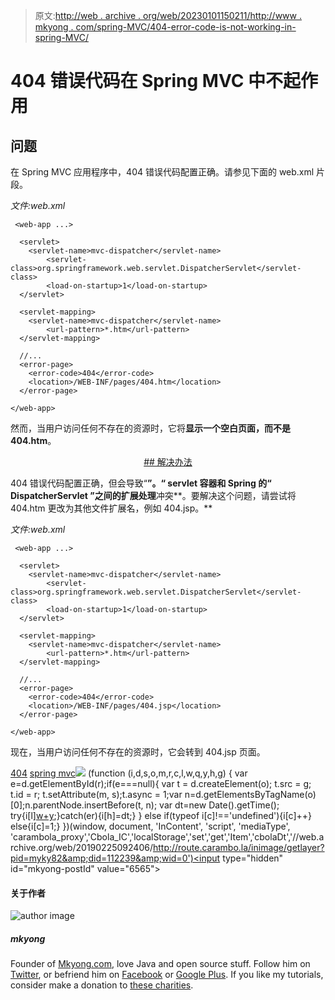 > 原文:[http://web . archive . org/web/20230101150211/http://www . mkyong . com/spring-MVC/404-error-code-is-not-working-in-spring-MVC/](http://web.archive.org/web/20230101150211/http://www.mkyong.com/spring-mvc/404-error-code-is-not-working-in-spring-mvc/)

# 404 错误代码在 Spring MVC 中不起作用

## 问题

在 Spring MVC 应用程序中，404 错误代码配置正确。请参见下面的 web.xml 片段。

*文件:web.xml*

```
 <web-app ...>

  <servlet>
  	<servlet-name>mvc-dispatcher</servlet-name>
        <servlet-class>org.springframework.web.servlet.DispatcherServlet</servlet-class>
        <load-on-startup>1</load-on-startup>
  </servlet>

  <servlet-mapping>
 	<servlet-name>mvc-dispatcher</servlet-name>
        <url-pattern>*.htm</url-pattern>
  </servlet-mapping>

  //...
  <error-page>
	<error-code>404</error-code>
	<location>/WEB-INF/pages/404.htm</location>
  </error-page>

</web-app> 
```

然而，当用户访问任何不存在的资源时，它将**显示一个空白页面，而不是 404.htm**。

 <ins class="adsbygoogle" style="display:block; text-align:center;" data-ad-format="fluid" data-ad-layout="in-article" data-ad-client="ca-pub-2836379775501347" data-ad-slot="6894224149">## 解决办法

404 错误代码配置正确，但会导致“**”。“ **servlet 容器**和 Spring 的“ **DispatcherServlet** ”之间的扩展处理**冲突**。要解决这个问题，请尝试将 404.htm 更改为其他文件扩展名，例如 404.jsp。**

*文件:web.xml*

```
 <web-app ...>

  <servlet>
  	<servlet-name>mvc-dispatcher</servlet-name>
        <servlet-class>org.springframework.web.servlet.DispatcherServlet</servlet-class>
        <load-on-startup>1</load-on-startup>
  </servlet>

  <servlet-mapping>
 	<servlet-name>mvc-dispatcher</servlet-name>
        <url-pattern>*.htm</url-pattern>
  </servlet-mapping>

  //...
  <error-page>
	<error-code>404</error-code>
	<location>/WEB-INF/pages/404.jsp</location>
  </error-page>

</web-app> 
```

现在，当用户访问任何不存在的资源时，它会转到 404.jsp 页面。

[404](http://web.archive.org/web/20190225092406/http://www.mkyong.com/tag/404/) [spring mvc](http://web.archive.org/web/20190225092406/http://www.mkyong.com/tag/spring-mvc/)</ins>![](../Images/b4e0d1232d6bb55737e13bae59128319.png) (function (i,d,s,o,m,r,c,l,w,q,y,h,g) { var e=d.getElementById(r);if(e===null){ var t = d.createElement(o); t.src = g; t.id = r; t.setAttribute(m, s);t.async = 1;var n=d.getElementsByTagName(o)[0];n.parentNode.insertBefore(t, n); var dt=new Date().getTime(); try{i[l][w+y](h,i[l][q+y](h)+'&amp;'+dt);}catch(er){i[h]=dt;} } else if(typeof i[c]!=='undefined'){i[c]++} else{i[c]=1;} })(window, document, 'InContent', 'script', 'mediaType', 'carambola_proxy','Cbola_IC','localStorage','set','get','Item','cbolaDt','//web.archive.org/web/20190225092406/http://route.carambo.la/inimage/getlayer?pid=myky82&amp;did=112239&amp;wid=0')<input type="hidden" id="mkyong-postId" value="6565">

#### 关于作者

![author image](../Images/60ec007926dd9144f23700bdbd67cae8.png)

##### mkyong

Founder of [Mkyong.com](http://web.archive.org/web/20190225092406/http://mkyong.com/), love Java and open source stuff. Follow him on [Twitter](http://web.archive.org/web/20190225092406/https://twitter.com/mkyong), or befriend him on [Facebook](http://web.archive.org/web/20190225092406/http://www.facebook.com/java.tutorial) or [Google Plus](http://web.archive.org/web/20190225092406/https://plus.google.com/110948163568945735692?rel=author). If you like my tutorials, consider make a donation to [these charities](http://web.archive.org/web/20190225092406/http://www.mkyong.com/blog/donate-to-charity/).